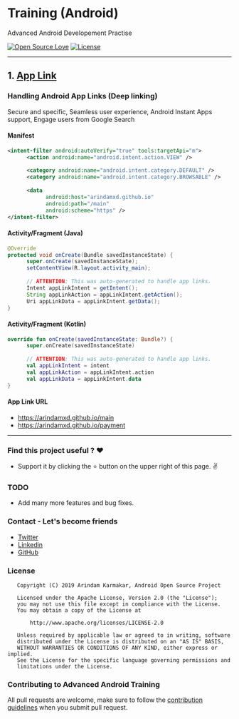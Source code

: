 # Training (Android)

Advanced Android Developement Practise

[![Open Source Love](https://badges.frapsoft.com/os/v1/open-source.svg?v=102)](https://opensource.org/licenses/Apache-2.0)
[![License](https://img.shields.io/badge/license-Apache%202.0-blue.svg)](https://github.com/arindamxd/certification-training/blob/master/LICENSE)

---

## 1. [App Link](https://developer.android.com/training/app-links)

### Handling Android App Links (Deep linking)
Secure and specific, Seamless user experience, Android Instant Apps support, Engage users from Google Search


#### Manifest

```xml
<intent-filter android:autoVerify="true" tools:targetApi="m">
      <action android:name="android.intent.action.VIEW" />
  
      <category android:name="android.intent.category.DEFAULT" />
      <category android:name="android.intent.category.BROWSABLE" />
  
      <data
            android:host="arindamxd.github.io"
            android:path="/main"
            android:scheme="https" />
</intent-filter>
```

#### Activity/Fragment (Java)

```java
@Override
protected void onCreate(Bundle savedInstanceState) {
      super.onCreate(savedInstanceState);
      setContentView(R.layout.activity_main);
      
      // ATTENTION: This was auto-generated to handle app links.
      Intent appLinkIntent = getIntent();
      String appLinkAction = appLinkIntent.getAction();
      Uri appLinkData = appLinkIntent.getData();
}
```

#### Activity/Fragment (Kotlin)

```kotlin
override fun onCreate(savedInstanceState: Bundle?) {
      super.onCreate(savedInstanceState)
      
      // ATTENTION: This was auto-generated to handle app links.
      val appLinkIntent = intent
      val appLinkAction = appLinkIntent.action
      val appLinkData = appLinkIntent.data
}
```

#### App Link URL

* https://arindamxd.github.io/main
* https://arindamxd.github.io/payment

---

### Find this project useful ? :heart:
* Support it by clicking the :star: button on the upper right of this page. :v:

### TODO

* Add many more features and bug fixes.

### Contact - Let's become friends

* [Twitter](https://twitter.com/arindamxd)
* [Linkedin](https://in.linkedin.com/in/arindamxd)
* [GitHub](https://github.com/arindamxd)

### License

```
   Copyright (C) 2019 Arindam Karmakar, Android Open Source Project

   Licensed under the Apache License, Version 2.0 (the "License");
   you may not use this file except in compliance with the License.
   You may obtain a copy of the License at

       http://www.apache.org/licenses/LICENSE-2.0

   Unless required by applicable law or agreed to in writing, software
   distributed under the License is distributed on an "AS IS" BASIS,
   WITHOUT WARRANTIES OR CONDITIONS OF ANY KIND, either express or implied.
   See the License for the specific language governing permissions and
   limitations under the License.
```

### Contributing to Advanced Android Training

All pull requests are welcome, make sure to follow the [contribution guidelines](CONTRIBUTING.md) when you submit pull request.
